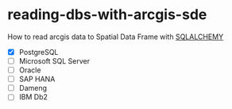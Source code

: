 # reading-dbs-with-arcgis-sde
How to read arcgis data to Spatial Data Frame with [SQLALCHEMY](https://www.sqlalchemy.org/)




- [x] PostgreSQL
- [ ] Microsoft SQL Server
- [ ] Oracle
- [ ] SAP HANA
- [ ] Dameng
- [ ] IBM Db2
